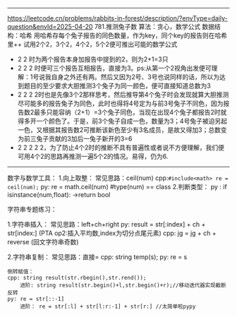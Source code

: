 -----------------------------------------

https://leetcode.cn/problems/rabbits-in-forest/description/?envType=daily-question&envId=2025-04-20
781.推测兔子数
算法：贪心，数学公式
数据结构：哈希
用哈希存每个兔子报告的同色数量，作为key，同个key的报告则在哈希里++
试用2个2，3个2，4个2，5个2便可推出可能的数学公式
- 2 2 时为两个报告本身加报告中提到的2，则为2+1=3只
- 2 2 2 时便可三个报告互相报告，直接为3。ps:从第一个2视角出发便可理解：1号说我自身之外还有两。然后又因为2号、3号也说同样的话，所以为达到题目的至少要求大胆推测3个兔子为同一颜色，便可直接知道总数为3
- 2 2 2 2时也是先像3个2那样思考，然后推导第4个兔子时会发现就算大胆推测尽可能多的报告兔子为同色，此时也得将4号定为与前3号兔子不同色，因为报告数2最多只能容纳（2+1）=3个兔子同色，当现在出现4个兔子都报告2时就得多开一个颜色了。于是，前3个兔子自成一色，数量为3；4号兔子被迫另起一色，又根据其报告数2可推断该新色至少有3名成员，是故又得加3；总数变为前三兔子贡献的3加后一兔子新开的3=6
- 2 2 2 2 2，为了防止4个2时的推断不具有普遍性或者说不方便理解，我们便可用4个2的思路再推测一遍5个2的情况。易得，仍为6.

-----------------------------------------

数字与数学工具：
1.向上取整：
    常见思路：ceil(num)
    cpp:```
        #include<math>
        re = ceil(num);
        ```
    py:
        re = math.ceil(num) #type(num) == class<float> 
2.判断类型：
    py : if isinstance(num,float): ->return bool

字符串专题练习：

1.字符串插入：
    常见思路：left+ch+right
    py: result = str[:index] + ch + str[index:]    (PTA op2:插入平均数,index为切分点尾元素)
    cpp: jg = jg + ch + reverse (回文字符串奇数)

2.字符串复制：
    常见思路：直接=
    cpp: string temp(s);
    py: re = s

    倒转赋值：
    cpp: string result(str.rbegin(),str.rend());
        进阶: string result(str.begin()+l,str.begin()+r);//移动迭代器实现截断反转
    py: re = str[::-1]
        进阶： re = str[:l] + str[l:r:-1] + str[r:] //太简单啦pypy

    